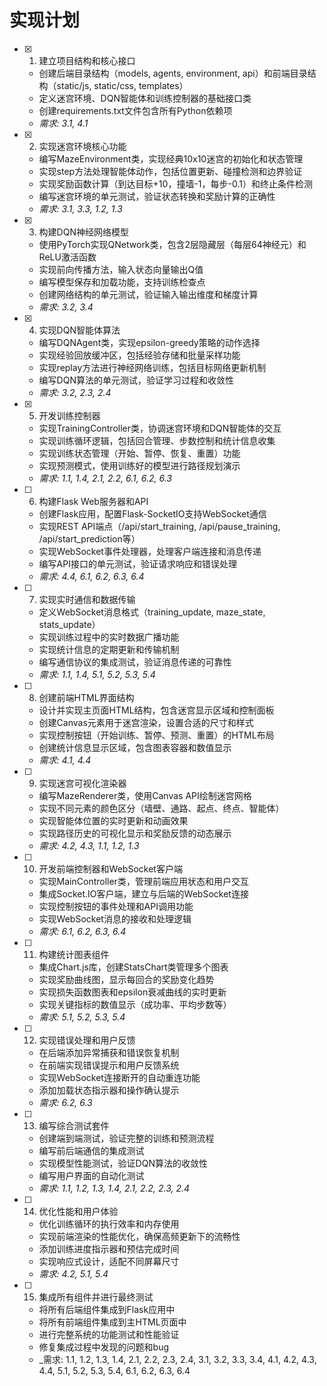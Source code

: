 # 实现计划

- [x] 1. 建立项目结构和核心接口
  - 创建后端目录结构（models, agents, environment, api）和前端目录结构（static/js, static/css, templates）
  - 定义迷宫环境、DQN智能体和训练控制器的基础接口类
  - 创建requirements.txt文件包含所有Python依赖项
  - _需求: 3.1, 4.1_

- [x] 2. 实现迷宫环境核心功能
  - 编写MazeEnvironment类，实现经典10x10迷宫的初始化和状态管理
  - 实现step方法处理智能体动作，包括位置更新、碰撞检测和边界验证
  - 实现奖励函数计算（到达目标+10，撞墙-1，每步-0.1）和终止条件检测
  - 编写迷宫环境的单元测试，验证状态转换和奖励计算的正确性
  - _需求: 3.1, 3.3, 1.2, 1.3_

- [x] 3. 构建DQN神经网络模型
  - 使用PyTorch实现QNetwork类，包含2层隐藏层（每层64神经元）和ReLU激活函数
  - 实现前向传播方法，输入状态向量输出Q值
  - 编写模型保存和加载功能，支持训练检查点
  - 创建网络结构的单元测试，验证输入输出维度和梯度计算
  - _需求: 3.2, 3.4_

- [x] 4. 实现DQN智能体算法
  - 编写DQNAgent类，实现epsilon-greedy策略的动作选择
  - 实现经验回放缓冲区，包括经验存储和批量采样功能
  - 实现replay方法进行神经网络训练，包括目标网络更新机制
  - 编写DQN算法的单元测试，验证学习过程和收敛性
  - _需求: 3.2, 2.3, 2.4_

- [x] 5. 开发训练控制器
  - 实现TrainingController类，协调迷宫环境和DQN智能体的交互
  - 实现训练循环逻辑，包括回合管理、步数控制和统计信息收集
  - 实现训练状态管理（开始、暂停、恢复、重置）功能
  - 实现预测模式，使用训练好的模型进行路径规划演示
  - _需求: 1.1, 1.4, 2.1, 2.2, 6.1, 6.2, 6.3_

- [ ] 6. 构建Flask Web服务器和API
  - 创建Flask应用，配置Flask-SocketIO支持WebSocket通信
  - 实现REST API端点（/api/start_training, /api/pause_training, /api/start_prediction等）
  - 实现WebSocket事件处理器，处理客户端连接和消息传递
  - 编写API接口的单元测试，验证请求响应和错误处理
  - _需求: 4.4, 6.1, 6.2, 6.3, 6.4_

- [ ] 7. 实现实时通信和数据传输
  - 定义WebSocket消息格式（training_update, maze_state, stats_update）
  - 实现训练过程中的实时数据广播功能
  - 实现统计信息的定期更新和传输机制
  - 编写通信协议的集成测试，验证消息传递的可靠性
  - _需求: 1.1, 1.4, 5.1, 5.2, 5.3, 5.4_

- [ ] 8. 创建前端HTML界面结构
  - 设计并实现主页面HTML结构，包含迷宫显示区域和控制面板
  - 创建Canvas元素用于迷宫渲染，设置合适的尺寸和样式
  - 实现控制按钮（开始训练、暂停、预测、重置）的HTML布局
  - 创建统计信息显示区域，包含图表容器和数值显示
  - _需求: 4.1, 4.4_

- [ ] 9. 实现迷宫可视化渲染器
  - 编写MazeRenderer类，使用Canvas API绘制迷宫网格
  - 实现不同元素的颜色区分（墙壁、通路、起点、终点、智能体）
  - 实现智能体位置的实时更新和动画效果
  - 实现路径历史的可视化显示和奖励反馈的动态展示
  - _需求: 4.2, 4.3, 1.1, 1.2, 1.3_

- [ ] 10. 开发前端控制器和WebSocket客户端
  - 实现MainController类，管理前端应用状态和用户交互
  - 集成Socket.IO客户端，建立与后端的WebSocket连接
  - 实现控制按钮的事件处理和API调用功能
  - 实现WebSocket消息的接收和处理逻辑
  - _需求: 6.1, 6.2, 6.3, 6.4_

- [ ] 11. 构建统计图表组件
  - 集成Chart.js库，创建StatsChart类管理多个图表
  - 实现奖励曲线图，显示每回合的奖励变化趋势
  - 实现损失函数图表和epsilon衰减曲线的实时更新
  - 实现关键指标的数值显示（成功率、平均步数等）
  - _需求: 5.1, 5.2, 5.3, 5.4_

- [ ] 12. 实现错误处理和用户反馈
  - 在后端添加异常捕获和错误恢复机制
  - 在前端实现错误提示和用户反馈系统
  - 实现WebSocket连接断开的自动重连功能
  - 添加加载状态指示器和操作确认提示
  - _需求: 6.2, 6.3_

- [ ] 13. 编写综合测试套件
  - 创建端到端测试，验证完整的训练和预测流程
  - 编写前后端通信的集成测试
  - 实现模型性能测试，验证DQN算法的收敛性
  - 编写用户界面的自动化测试
  - _需求: 1.1, 1.2, 1.3, 1.4, 2.1, 2.2, 2.3, 2.4_

- [ ] 14. 优化性能和用户体验
  - 优化训练循环的执行效率和内存使用
  - 实现前端渲染的性能优化，确保高频更新下的流畅性
  - 添加训练进度指示器和预估完成时间
  - 实现响应式设计，适配不同屏幕尺寸
  - _需求: 4.2, 5.1, 5.4_

- [ ] 15. 集成所有组件并进行最终测试
  - 将所有后端组件集成到Flask应用中
  - 将所有前端组件集成到主HTML页面中
  - 进行完整系统的功能测试和性能验证
  - 修复集成过程中发现的问题和bug
  - _需求: 1.1, 1.2, 1.3, 1.4, 2.1, 2.2, 2.3, 2.4, 3.1, 3.2, 3.3, 3.4, 4.1, 4.2, 4.3, 4.4, 5.1, 5.2, 5.3, 5.4, 6.1, 6.2, 6.3, 6.4